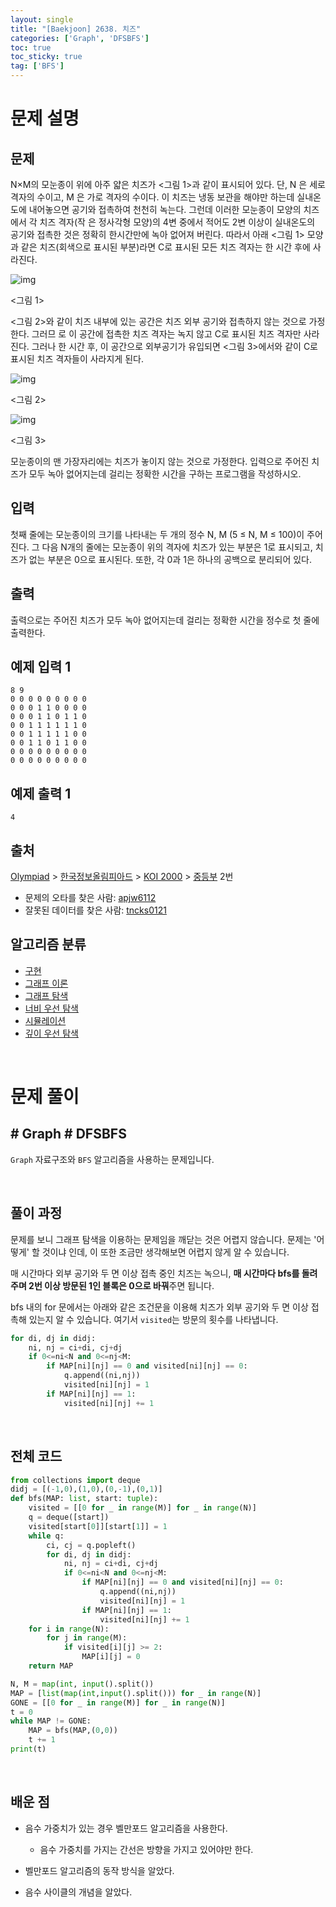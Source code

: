 ```yaml
---
layout: single
title: "[Baekjoon] 2638. 치즈"
categories: ['Graph', 'DFSBFS']
toc: true
toc_sticky: true
tag: ['BFS']
---
```


# 문제 설명

## 문제

N×M의 모눈종이 위에 아주 얇은 치즈가 <그림 1>과 같이 표시되어 있다. 단, N 은 세로 격자의 수이고, M 은 가로 격자의 수이다. 이 치즈는 냉동 보관을 해야만 하는데 실내온도에 내어놓으면 공기와 접촉하여 천천히 녹는다. 그런데 이러한 모눈종이 모양의 치즈에서 각 치즈 격자(작 은 정사각형 모양)의 4변 중에서 적어도 2변 이상이 실내온도의 공기와 접촉한 것은 정확히 한시간만에 녹아 없어져 버린다. 따라서 아래 <그림 1> 모양과 같은 치즈(회색으로 표시된 부분)라면 C로 표시된 모든 치즈 격자는 한 시간 후에 사라진다.

![img](https://upload.acmicpc.net/a4998beb-104c-4e37-b3d7-fd91cd81464a/-/preview/)

<그림 1>

<그림 2>와 같이 치즈 내부에 있는 공간은 치즈 외부 공기와 접촉하지 않는 것으로 가정한다. 그러므 로 이 공간에 접촉한 치즈 격자는 녹지 않고 C로 표시된 치즈 격자만 사라진다. 그러나 한 시간 후, 이 공간으로 외부공기가 유입되면 <그림 3>에서와 같이 C로 표시된 치즈 격자들이 사라지게 된다.

![img](https://upload.acmicpc.net/e5d519ee-53ea-40a6-b970-710cca0db128/-/preview/)

<그림 2>

![img](https://upload.acmicpc.net/a00b876a-86dc-4a82-a030-603a9b1593cc/-/preview/)

<그림 3>

모눈종이의 맨 가장자리에는 치즈가 놓이지 않는 것으로 가정한다. 입력으로 주어진 치즈가 모두 녹아 없어지는데 걸리는 정확한 시간을 구하는 프로그램을 작성하시오.

## 입력

첫째 줄에는 모눈종이의 크기를 나타내는 두 개의 정수 N, M (5 ≤ N, M ≤ 100)이 주어진다. 그 다음 N개의 줄에는 모눈종이 위의 격자에 치즈가 있는 부분은 1로 표시되고, 치즈가 없는 부분은 0으로 표시된다. 또한, 각 0과 1은 하나의 공백으로 분리되어 있다.

## 출력

출력으로는 주어진 치즈가 모두 녹아 없어지는데 걸리는 정확한 시간을 정수로 첫 줄에 출력한다.

## 예제 입력 1 

```
8 9
0 0 0 0 0 0 0 0 0
0 0 0 1 1 0 0 0 0
0 0 0 1 1 0 1 1 0
0 0 1 1 1 1 1 1 0
0 0 1 1 1 1 1 0 0
0 0 1 1 0 1 1 0 0
0 0 0 0 0 0 0 0 0
0 0 0 0 0 0 0 0 0
```

## 예제 출력 1 

```
4
```

## 출처

[Olympiad](https://www.acmicpc.net/category/2) > [한국정보올림피아드](https://www.acmicpc.net/category/55) > [KOI 2000](https://www.acmicpc.net/category/78) > [중등부](https://www.acmicpc.net/category/detail/392) 2번

- 문제의 오타를 찾은 사람: [apjw6112](https://www.acmicpc.net/user/apjw6112)
- 잘못된 데이터를 찾은 사람: [tncks0121](https://www.acmicpc.net/user/tncks0121)

## 알고리즘 분류

- [구현](https://www.acmicpc.net/problem/tag/102)
- [그래프 이론](https://www.acmicpc.net/problem/tag/7)
- [그래프 탐색](https://www.acmicpc.net/problem/tag/11)
- [너비 우선 탐색](https://www.acmicpc.net/problem/tag/126)
- [시뮬레이션](https://www.acmicpc.net/problem/tag/141)
- [깊이 우선 탐색](https://www.acmicpc.net/problem/tag/127)

<br>

# 문제 풀이

## \# Graph \# DFSBFS

`Graph` 자료구조와 `BFS` 알고리즘을 사용하는 문제입니다. 

<br>

## 풀이 과정

문제를 보니 그래프 탐색을 이용하는 문제임을 깨닫는 것은 어렵지 않습니다. 문제는 '어떻게' 할 것이냐 인데, 이 또한 조금만 생각해보면 어렵지 않게 알 수 있습니다. 

매 시간마다 외부 공기와 두 면 이상 접촉 중인 치즈는 녹으니, **매 시간마다 bfs를 돌려주며 2번 이상 방문된 1인 블록은 0으로 바꿔**주면 됩니다. 

bfs 내의 for 문에서는 아래와 같은 조건문을 이용해 치즈가 외부 공기와 두 면 이상 접촉해 있는지 알 수 있습니다. 여기서 `visited`는 방문의 횟수를 나타냅니다. 

```python
for di, dj in didj:
    ni, nj = ci+di, cj+dj
    if 0<=ni<N and 0<=nj<M:
        if MAP[ni][nj] == 0 and visited[ni][nj] == 0:
            q.append((ni,nj))
            visited[ni][nj] = 1
        if MAP[ni][nj] == 1:
            visited[ni][nj] += 1
```



<br>

## 전체 코드



```python
from collections import deque
didj = [(-1,0),(1,0),(0,-1),(0,1)]
def bfs(MAP: list, start: tuple):
    visited = [[0 for _ in range(M)] for _ in range(N)]
    q = deque([start])
    visited[start[0]][start[1]] = 1
    while q:
        ci, cj = q.popleft()
        for di, dj in didj:
            ni, nj = ci+di, cj+dj
            if 0<=ni<N and 0<=nj<M:
                if MAP[ni][nj] == 0 and visited[ni][nj] == 0:
                    q.append((ni,nj))
                    visited[ni][nj] = 1
                if MAP[ni][nj] == 1:
                    visited[ni][nj] += 1
    for i in range(N):
        for j in range(M):
            if visited[i][j] >= 2:
                MAP[i][j] = 0
    return MAP        

N, M = map(int, input().split())
MAP = [list(map(int,input().split())) for _ in range(N)]
GONE = [[0 for _ in range(M)] for _ in range(N)]
t = 0
while MAP != GONE:
    MAP = bfs(MAP,(0,0))
    t += 1
print(t)
```







<br>

## 배운 점

* 음수 가중치가 있는 경우 벨만포드 알고리즘을 사용한다. 
  * 음수 가중치를 가지는 간선은 방향을 가지고 있어야만 한다. 

* 벨만포드 알고리즘의 동작 방식을 알았다. 
* 음수 사이클의 개념을 알았다. 
















